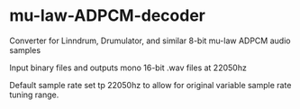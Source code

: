 # mu-law-ADPCM-decoder
Converter for Linndrum, Drumulator, and similar 8-bit mu-law ADPCM audio samples

Input binary files and outputs mono 16-bit .wav files at 22050hz

Default sample rate set tp 22050hz to allow for original variable 
  sample rate tuning range.
